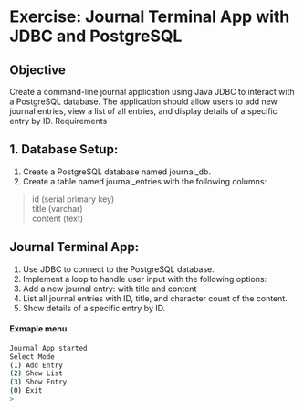 # Exercise: Journal Terminal App with JDBC and PostgreSQL
## Objective
Create a command-line journal application using Java JDBC to interact with a PostgreSQL database. The application should allow users to add new journal entries, view a list of all entries, and display details of a specific entry by ID.
Requirements

## 1. Database Setup:
1. Create a PostgreSQL database named journal_db.
2. Create a table named journal_entries with the following columns:  
> id (serial primary key)  
> title (varchar)  
> content (text)  

## Journal Terminal App:
1. Use JDBC to connect to the PostgreSQL database.
2. Implement a loop to handle user input with the following options:
3. Add a new journal entry: with title and content
4. List all journal entries with ID, title, and character count of the content.
5. Show details of a specific entry by ID.

#### Exmaple menu
```bash
Journal App started
Select Mode
(1) Add Entry
(2) Show List
(3) Show Entry
(0) Exit
> 
```